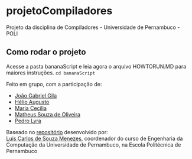 # projetoCompiladores
Projeto da disciplina de Compiladores - Universidade de Pernambuco - POLI

## Como rodar o projeto
Acesse a pasta bananaScript e leia agora o arquivo HOWTORUN.MD para maiores instruções.
``` cd bananaScript ```

Feito em grupo, com a participação de:  
 - [João Gabriel Gila](https://github.com/joaogabrieltg)  
 - [Hélio Augusto]()  
 - [Maria Cecilia]()  
 - [Matheus Souza de Oliveira](https://github.com/patitow)  
 - [Pedro Lyra]()  

Baseado no [repositório](https://github.com/lcsm-ecomp/Compiladores2023.1) desenvolvido por:    
  [Luis Carlos de Souza Menezes](https://github.com/lcsm-ecomp), coordenador do curso de Engenharia da Computação da Universidade de Pernambuco, na Escola Politécnica de Pernambuco

